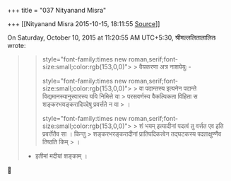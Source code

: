 +++
title = "037 Nityanand Misra"

+++
[[Nityanand Misra	2015-10-15, 18:11:55 [Source](https://groups.google.com/g/samskrita/c/f7FVJ3Feu58)]]



  
  
On Saturday, October 10, 2015 at 11:20:55 AM UTC+5:30, श्रीमल्ललितालालितः wrote:

> 
> >  style="font-family:times new roman,serif;font-size:small;color:rgb(153,0,0)"> >
> वैयकरणा अत्र नाशयेयुः -  
> > 
> >  style="font-family:times new roman,serif;font-size:small;color:rgb(153,0,0)"> >
> वा पदान्तस्य इत्यनेन पदान्ते विद्यमानस्यानुस्वारस्य ययि निमित्ते या > परसवर्णस्य वैकल्पिकता विहिता स शङ्करभयङ्करादिपदेषु प्रवर्त्तते न वा > ।  
> > 
> >  style="font-family:times new roman,serif;font-size:small;color:rgb(153,0,0)"> >
> शं भयम् इत्यादीनां पदत्वं तु वर्त्तत एव इति प्रवर्त्तेतैव सा । किन्तु > शङ्करभरङ्करादीनां प्रातिपदिकत्वेन तद्घटकस्य पदताक्षुण्णैव तिष्ठति किम् > ।  
> - इतीमां मदीयां शङ्काम् ।  
>   
> > 
> > 
> > 
> >   
> > 

  



